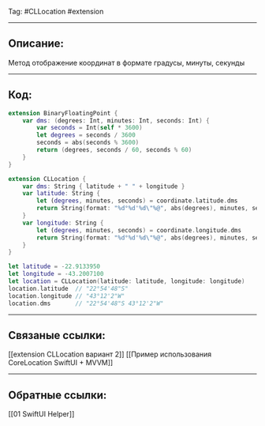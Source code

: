 Tag: #CLLocation #extension

---
## Описание:
Метод отображение координат в формате градусы, минуты, секунды

---

## Код:

```swift
extension BinaryFloatingPoint {
    var dms: (degrees: Int, minutes: Int, seconds: Int) {
        var seconds = Int(self * 3600)
        let degrees = seconds / 3600
        seconds = abs(seconds % 3600)
        return (degrees, seconds / 60, seconds % 60)
    }
}

```

```swift
extension CLLocation {
    var dms: String { latitude + " " + longitude }
    var latitude: String {
        let (degrees, minutes, seconds) = coordinate.latitude.dms
        return String(format: "%d°%d'%d\"%@", abs(degrees), minutes, seconds, degrees >= 0 ? "N" : "S")
    }
    var longitude: String {
        let (degrees, minutes, seconds) = coordinate.longitude.dms
        return String(format: "%d°%d'%d\"%@", abs(degrees), minutes, seconds, degrees >= 0 ? "E" : "W")
    }
}

```

```swift
let latitude = -22.9133950
let longitude = -43.2007100
let location = CLLocation(latitude: latitude, longitude: longitude)
location.latitude  // "22°54'48"S"
location.longitude // "43°12'2"W"
location.dms       // "22°54'48"S 43°12'2"W"

```

---
## Связаные ссылки:
[[extension CLLocation вариант 2]]
[[Пример использования CoreLocation SwiftUI + MVVM]]

---
## Обратные ссылки:
[[01 SwiftUI Helper]]